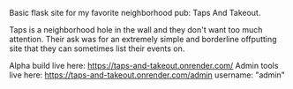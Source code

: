 Basic flask site for my favorite neighborhood pub: Taps And Takeout. 

Taps is a neighborhood hole in the wall and they don't want too much attention. Their ask was for an extremely simple and borderline offputting site that they can sometimes list their events on.

Alpha build live here: https://taps-and-takeout.onrender.com/
Admin tools live here: https://taps-and-takeout.onrender.com/admin
username: "admin"
